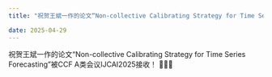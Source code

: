 ```yaml
---
title: "祝贺王斌一作的论文“Non-collective Calibrating Strategy for Time Series Forecasting”被CCF A类会议IJCAI2025接收！"

date: 2025-04-29
---
```



<!--more-->

祝贺王斌一作的论文“Non-collective Calibrating Strategy for Time Series Forecasting”被CCF A类会议IJCAI2025接收！ 🎉🎉🎉